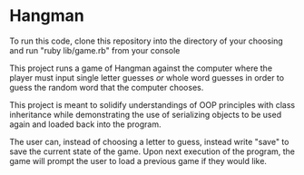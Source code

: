 # Hangman

To run this code, clone this repository into the directory of your choosing and run "ruby lib/game.rb" from your console

This project runs a game of Hangman against the computer where the player must input single letter guesses *or* whole word guesses in order to guess the random word that the computer chooses.

This project is meant to solidify understandings of OOP principles with class inheritance while demonstrating the use of serializing objects to be used again and loaded back into the program.

The user can, instead of choosing a letter to guess, instead write "save" to save the current state of the game. Upon next execution of the program, the game will prompt the user to load a previous game if they would like.
